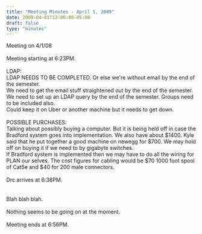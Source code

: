 ```yaml
---
title: "Meeting Minutes - April 1, 2009"
date: 2009-04-01T12:00:00-05:00
draft: false
type: "minutes"
---
```


Meeting on 4/1/08<br />
<br />
Meeting starting at 6:23PM.<br />
<br />
LDAP:<br />
LDAP NEEDS TO BE COMPLETED. Or else we're without email by the end of the semester.<br />
We need to get the email stuff straightened out by the end of the semester. We need to set up an LDAP query by the end of the semester. Groups need to be included also.<br />
Could keep it on Uber or another machine but it needs to get down.<br />
<br />
POSSIBLE PURCHASES:<br />
Talking about possibly buying a computer. But it is being held off in case the Bradford system goes into implementation. We also have about $1400. Kyle said that he put together a good machine on newegg for $700. We may hold off on buying it if we need to by gigabyte switches.<br />
If Bradford system is implemented then we may have to do all the wiring for PLAN our selves. The cost figures for cabling would be $70 1000 foot spool of Cat5e and $40 for 200 male connectors.<br />
<br />
Drc arrives at 6:38PM.<br />
<br />
<br />
Blah blah blah.<br />
<br />
Nothing seems to be going on at the moment.<br />
<br />
Meeting ends at 6:56PM.